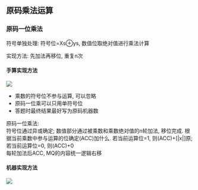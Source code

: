 ## 原码乘法运算

### 原码一位乘法

符号单独处理: 符号位=Xs⊕ys, 数值位取绝对值进行乘法计算

实现方法: 先加法再移位, 重复n次

#### 手算实现方法

![](https://github.com/Ricolxwz/Computer-Organization-408/blob/main/Computer-Organization%20WD/Data%20representation%20and%20operation/IMG/original%20code%20multiplication2.png)

- 乘数的符号位不参与运算, 可以忽略
- 原码一位乘可以只用单符号位
- 答题时最终结果最好写为原码机器数

原码一位乘法:
<br> 符号位通过异或确定; 数值部分通过被乘数和乘数绝对值的n轮加法, 移位完成. 根据当前乘数中参与运算的位确定(ACC)加什么. 若当前运算位=1, 则(ACC)+[|x|]原; 若当前运算位=0, 则(ACC)+0
<br> 每轮加法后ACC, MQ的内容统一逻辑右移

#### 机器实现方法

![](https://github.com/Ricolxwz/Computer-Organization-408/blob/main/Computer-Organization%20WD/Data%20representation%20and%20operation/SVG/original%20code%20multiplication1.drawio.svg)